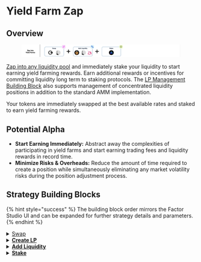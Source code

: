 # Yield Farm Zap

## Overview

<figure><img src="../../../.gitbook/assets/image (15) (1).png" alt=""><figcaption></figcaption></figure>

[Zap into any liquidity pool](liquidity-pool-zap.md) and immediately stake your liquidity to start earning yield farming rewards. Earn additional rewards or incentives for committing liquidity long term to staking protocols. The [LP Management Building Block](../../../factor-building-blocks/lp-management/) also supports management of concentrated liquidity positions in addition to the standard AMM implementation.

Your tokens are immediately swapped at the best available rates and staked to earn yield farming rewards.

## Potential Alpha

* **Start Earning Immediately:** Abstract away the complexities of participating in yield farms and start earning trading fees and liquidity rewards in record time.
* **Minimize Risks & Overheads:** Reduce the amount of time required to create a position while simultaneously eliminating any market volatility risks during the position adjustment process.

## Strategy Building Blocks

{% hint style="success" %}
The building block order mirrors the Factor Studio UI and can be expanded for further strategy details and parameters.
{% endhint %}

<details>

<summary><a href="../../../factor-building-blocks/swap/">Swap</a></summary>

* Select the token to swap from based on the target pool. If the target pool tokens are different from your current token, you will have to add an additional [Swap Building Block ](../../../factor-building-blocks/swap/)to acquire all the pool tokens.
* Input token amount. The ratio of tokens required will be dependent on your target pool as well as the price range which you are providing liquidity to.

</details>

<details>

<summary><a href="../../../factor-building-blocks/lp-management/"><strong>Create LP</strong></a></summary>

* Create a concentrated liquidity position for the token pair.

</details>

<details>

<summary><a href="../../../factor-building-blocks/lp-management/"><strong>Add Liquidity</strong></a></summary>

* Select the target pool.
* Add the required ratio of tokens.

</details>

<details>

<summary><a href="../../../governance/fctr-token/staking-and-governance.md"><strong>Stake</strong></a></summary>

* Stake your liquidity position.

</details>
